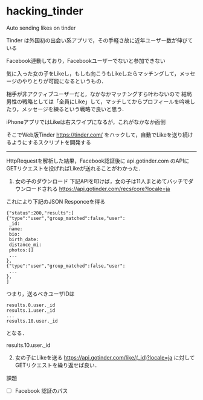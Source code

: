 # hacking_tinder
Auto sending likes on tinder

Tinder は外国初の出会い系アプリで，その手軽さ故に近年ユーザー数が伸びている

Facebook連動しており，Facebookユーザーでないと参加できない

気に入った女の子をLikeし，もしも向こうもLikeしたらマッチングして，メッセージのやりとりが可能になるというもの．

相手が非アクティブユーザーだと，なかなかマッチングすら叶わないので
結局男性の戦略としては「全員にLike」して，マッチしてからプロフィールを吟味したり，メッセージを練るという戦略で良いと思う．

iPhoneアプリではLikeは右スワイプになるが，これがなかなか面倒

そこでWeb版Tinder https://tinder.com/ をハックして，自動でLikeを送り続けるようにするスクリプトを開発する


-------

HttpRequestを解析した結果，Facebook認証後に api.gotinder.com のAPIにGETリクエストを投げればLikeが送れることがわかった．

1. 女の子のダウンロード
下記APIを叩けば，女の子は11人まとめてバッチでダウンロードされる
https://api.gotinder.com/recs/core?locale=ja

これにより下記のJSON Responceを得る
```
{"status":200,"results":[
{"type":"user","group_matched":false,"user":
 _id:
 name:
 bio:
 birth_date:
 distance_mi:
 photos:[]
 ...
},
{"type":"user","group_matched":false,"user":
 ...
},
]
```
つまり，送るべきユーザIDは
```
results.0.user._id
results.1.user._id
...
results.10.user._id
```
となる．

results.10.user._id

2. 女の子にLikeを送る
https://api.gotinder.com/like/(_id)?locale=ja
に対してGETリクエストを繰り返せば良い．

課題
- [ ] Facebook 認証のパス
